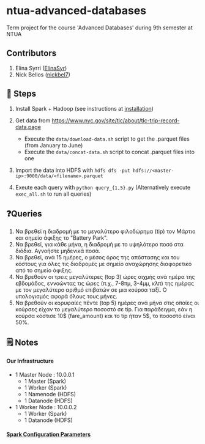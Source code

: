 # ntua-advanced-databases
Term project for the course 'Advanced Databases' during 9th semester at NTUA

## Contributors
1. Elina Syrri ([ElinaSyr](https://github.com/elinasyr))
1. Nick Bellos ([nickbel7](https://github.com/nickbel7))


## 👣 Steps
1. Install Spark + Hadoop (see instructions at [installation](https://github.com/nickbel7/ntua-advanced-databases/tree/master/installation))

2. Get data from https://www.nyc.gov/site/tlc/about/tlc-trip-record-data.page
    - Execute the `data/download-data.sh` script to get the .parquet files (from January to June)
    - Execute the `data/concat-data.sh` script to concat .parquet files into one
    
3. Import the data into HDFS with `hdfs dfs -put hdfs://<master-ip>:9000/data/<filename>.parquet`

4. Exeute each query with `python query_{1,5}.py`
(Alternatively execute `exec_all.sh` to run all queries)

## ❓Queries
1. Να βρεθεί η διαδρομή με το μεγαλύτερο φιλοδώρημα (tip) τον Μάρτιο και σημείο άφιξης το "Battery Park". 
2. Να βρεθεί, για κάθε μήνα, η διαδρομή με το υψηλότερο ποσό στα διόδια. Αγνοήστε μηδενικά ποσά.
3. Να βρεθεί, ανά 15 ημέρες, ο μέσος όρος της απόστασης και του κόστους για όλες τις διαδρομές με σημείο αναχώρησης διαφορετικό από το σημείο άφιξης.
4. Να βρεθούν οι τρεις μεγαλύτερες (top 3) ώρες αιχμής ανά ημέρα της εβδομάδος, εννοώντας τις ώρες (π.χ., 7-8πμ, 3-4μμ, κλπ) της ημέρας με τον μεγαλύτερο αριθμό επιβατών σε μια κούρσα ταξί. Ο υπολογισμός αφορά όλους τους μήνες.
5. Να βρεθούν οι κορυφαίες πέντε (top 5) ημέρες ανά μήνα στις οποίες οι κούρσες είχαν το μεγαλύτερο ποσοστό σε tip. Για παράδειγμα, εάν η κούρσα κόστισε 10$ (fare_amount) και το tip ήταν 5$, το ποσοστό είναι 50%.

## 🗒️ Notes
#### Our Infrastructure
- 1 Master Node : 10.0.0.1
    - 1 Master (Spark)
    - 1 Worker (Spark)
    - 1 Namenode (HDFS)
    - 1 Datanode (HDFS)
- 1 Worker Node : 10.0.0.2
    - 1 Worker (Spark)
    - 1 Datanode (HDFS)

#### [Spark Configuration Parameters](https://spark.apache.org/docs/latest/configuration.html)

